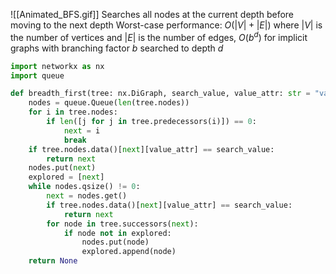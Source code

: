![[Animated_BFS.gif]]
Searches all nodes at the current depth before moving to the next depth
Worst-case performance: $O(|V|+|E|)$ where $|V|$ is the number of vertices and $|E|$ is the number of edges, $O(b^d)$ for implicit graphs with branching factor $b$ searched to depth $d$

```python
import networkx as nx
import queue

def breadth_first(tree: nx.DiGraph, search_value, value_attr: str = "value"):
    nodes = queue.Queue(len(tree.nodes))
    for i in tree.nodes:
        if len([j for j in tree.predecessors(i)]) == 0:
            next = i
            break
    if tree.nodes.data()[next][value_attr] == search_value:
        return next
    nodes.put(next)
    explored = [next]
    while nodes.qsize() != 0:
        next = nodes.get()
        if tree.nodes.data()[next][value_attr] == search_value:
            return next
        for node in tree.successors(next):
            if node not in explored:
                nodes.put(node)
                explored.append(node)
    return None
```